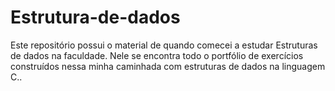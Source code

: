 # Estrutura-de-dados
Este repositório possui o material de quando comecei a estudar Estruturas de dados na faculdade. Nele se encontra todo o portfólio de exercícios construídos nessa minha caminhada com estruturas de dados na linguagem C..

